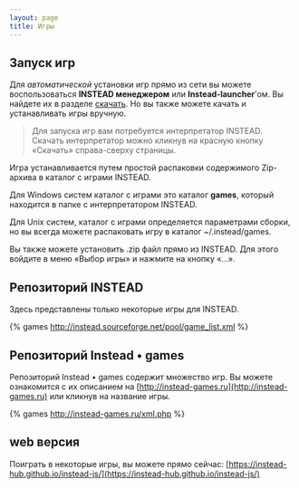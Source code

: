 ```yaml
---
layout: page
title: Игры
---
```

## Запуск игр

Для *автоматической* установки игр прямо из сети вы можете воспользоваться **INSTEAD менеджером**
или **Instead-launcher**'ом. Вы найдете их в разделе [скачать](http://instead.syscall.ru/ru/download).
Но вы также можете качать и устанавливать игры вручную.

> Для запуска игр вам потребуется интерпретатор INSTEAD. Скачать интерпретатор можно кликнув на красную 
> кнопку «Скачать» справа-сверху страницы.

Игра устанавливается путем простой распаковки содержимого Zip-архива в каталог с играми INSTEAD.

Для Windows систем каталог с играми это каталог **games**, который находится в папке с интерпретатором INSTEAD.

Для Unix систем, каталог с играми определяется параметрами сборки, но вы всегда можете распаковать игру 
в каталог ~/.instead/games.

Вы также можете установить .zip файл прямо из INSTEAD. Для этого войдите в меню «Выбор игры» 
и нажмите на кнопку «…».

## Репозиторий INSTEAD

Здесь представлены только некоторые игры для INSTEAD.

{% games http://instead.sourceforge.net/pool/game_list.xml %}

## Репозиторий Instead • games

Репозиторий Instead • games содержит множество игр. Вы можете ознакомится
с их описанием на [http://instead-games.ru](http://instead-games.ru) или кликнув на
название игры.

{% games http://instead-games.ru/xml.php %}

## web версия

Поиграть в некоторые игры, вы можете прямо сейчас: [https://instead-hub.github.io/instead-js/](https://instead-hub.github.io/instead-js/)
